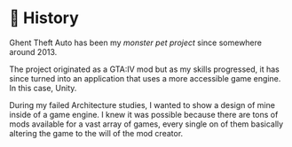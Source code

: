 # 📜 History

Ghent Theft Auto has been my _monster pet project_ since somewhere around 2013.

The project originated as a GTA:IV mod but as my skills progressed, it has since
turned into an application that uses a more accessible game engine. In this
case, Unity.

During my failed Architecture studies, I wanted to show a design of mine inside
of a game engine. I knew it was possible because there are tons of mods
available for a vast array of games, every single on of them basically altering
the game to the will of the mod creator.
